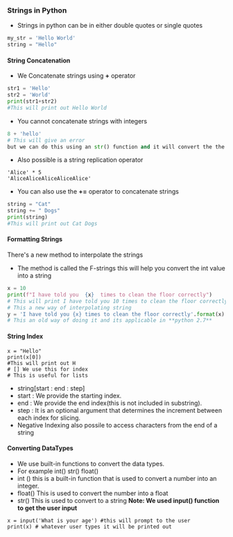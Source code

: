 ### Strings in  Python
* Strings in python can be in either double quotes or single quotes
```Python
my_str = 'Hello World'
string = "Hello"
```

#### String Concatenation
* We Concatenate strings using **+** operator 
```Python
str1 = 'Hello'
str2 = 'World'
print(str1+str2)
#This will print out Hello World
```
* You cannot concatenate strings with integers

```Python
8 + 'hello'
# This will give an error
but we can do this using an str() function and it will convert the the int into str then you can concatenate
```

* Also possible is a string replication operator

```
'Alice' * 5
'AliceAliceAliceAliceAlice'
```

* You can also use the **+=** operator to concatenate strings

```Python
string = "Cat"
string += " Dogs"
print(string)
#This will print out Cat Dogs
```

#### Formatting Strings
There's a new method to interpolate the strings 
* The method is called the F-strings this will help you convert the int value into a string 
```Python
x = 10
print(f"I have told you  {x}  times to clean the floor correctly")
# This will print I have told you 10 times to clean the floor correctly
# This a new way of interpolating string 
y = 'I have told you {x} times to clean the floor correctly'.format(x)
# This an old way of doing it and its applicable in **python 2.7**
```

#### String Index
```Python3
x = "Hello"
print(x[0])
#This will print out H 
# [] We use this for index
# This is useful for lists
```
* string[start : end : step]
* start : We provide the starting index.
* end : We provide the end index(this is not included in substring).
* step : It is an optional argument that determines the increment between each index for slicing.
* Negative Indexing also possile to access characters from the end of a string


#### Converting DataTypes
* We use built-in functions to convert the data types.
* For example int() str() float() 
* int () this is a built-in function that is used to convert a number into an integer.
* float() This is used to convert the number into a float
* str() This is used to convert to a string
**Note: We used input() function to get the user input**
```Python3
x = input('What is your age') #this will prompt to the user
print(x) # whatever user types it will be printed out
```
